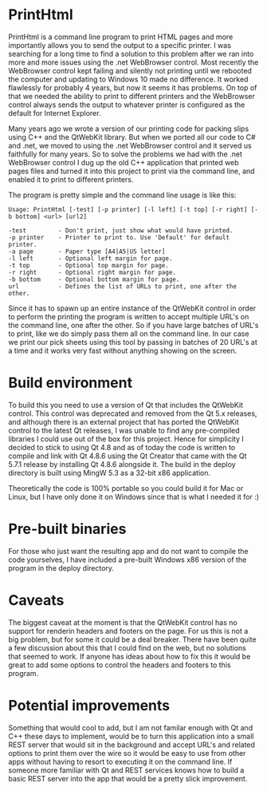 # PrintHtml

PrintHtml is a command line program to print HTML pages and more importantly allows you to
send the output to a specific printer. I was searching for a long time to find a solution
to this problem after we ran into more and more issues using the .net WebBrowser control.
Most recently the WebBrowser control kept failing and silently not printing until we
rebooted the computer and updating to Windows 10 made no difference. It worked flawlessly
for probably 4 years, but now it seems it has problems. On top of that we needed the
ability to print to different printers and the WebBrowser control always sends the output
to whatever printer is configured as the default for Internet Explorer.

Many years ago we wrote a version of our printing code for packing slips using C++ and
the QtWebKit library. But when we ported all our code to C# and .net, we moved to using the
.net WebBrowser control and it served us faithfully for many years. So to solve the problems
we had with the .net WebBrowser control I dug up the old C++ application that printed web pages
files and turned it into this project to print via the command line, and enabled it to print
to different printers.

The program is pretty simple and the command line usage is like this:

~~~~
Usage: PrintHtml [-test] [-p printer] [-l left] [-t top] [-r right] [-b bottom] <url> [url2]

-test         - Don't print, just show what would have printed.
-p printer    - Printer to print to. Use 'Default' for default printer.
-a page       - Paper type [A4|A5|US letter]
-l left       - Optional left margin for page.
-t top        - Optional top margin for page.
-r right      - Optional right margin for page.
-b bottom     - Optional bottom margin for page.
url           - Defines the list of URLs to print, one after the other.
~~~~

Since it has to spawn up an entire instance of the QtWebKit control in order to perform the printing
the program is written to accept multiple URL's on the command line, one after the other. So if you have
large batches of URL's to print, like we do simply pass them all on the command line. In our case we
print our pick sheets using this tool by passing in batches of 20 URL's at a time and it works very fast
without anything showing on the screen.

# Build environment

To build this you need to use a version of Qt that includes the QtWebKit control. This control was deprecated
and removed from the Qt 5.x releases, and although there is an external project that has ported the QtWebKit
control to the latest Qt releases, I was unable to find any pre-compiled libraries I could use out of the box
for this project. Hence for simplicity I decided to stick to using Qt 4.8 and as of today the code is written
to compile and link with Qt 4.8.6 using the Qt Creator that came with the Qt 5.7.1 release by installing
Qt 4.8.6 alongside it. The build in the deploy directory is built using MingW 5.3 as a 32-bit x86 application.

Theoretically the code is 100% portable so you could build it for Mac or Linux, but I have only done it on
Windows since that is what I needed it for :)

# Pre-built binaries

For those who just want the resulting app and do not want to compile the code yourselves, I have included a
pre-built Windows x86 version of the program in the deploy directory.

# Caveats

The biggest caveat at the moment is that the QtWebKit control has no support for renderin headers and
footers on the page. For us this is not a big problem, but for some it could be a deal breaker. There have
been quite a few discussion about this that I could find on the web, but no solutions that seemed to work.
If anyone has ideas about how to fix this it would be great to add some options to control the headers
and footers to this program.

# Potential improvements

Something that would cool to add, but I am not familar enough with Qt and C++ these days to implement, would be
to turn this application into a small REST server that would sit in the background and accept URL's and related
options to print them over the wire so it would be easy to use from other apps without having to resort to
executing it on the command line. If someone more familiar with Qt and REST services knows how to build a basic
REST server into the app that would be a pretty slick improvement.
